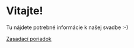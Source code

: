 # Vitajte!

Tu nájdete potrebné informácie k našej svadbe :-)

[Zasadací poriadok](./zasadaci_poriadok)